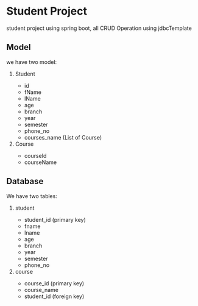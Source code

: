 <h1>Student Project</h1>
<p>student project using spring boot, all CRUD Operation using jdbcTemplate</p>


<h2>Model</h2>
<p>we have two model:</p>
<ol>
<li>Student</li>
<ul>
<li>id</li>
<li>fName</li>
<li>lName</li>
<li>age</li>
<li>branch</li>
<li>year</li>
<li>semester</li>
<li>phone_no</li>
<li>courses_name (List of Course)</li>
</ul>

<li>Course</li>
<ul>
<li>courseId</li>
<li>courseName</li>
</ul>
</ol>

<h2>Database</h2>
<p>We have two tables:</p>
<ol>
<li>student</li>
<ul>
<li>student_id (primary key)
<li>fname</li>
<li>lname</li>
<li>age</li>
<li>branch</li>
<li>year</li>
<li>semester</li>
<li>phone_no</li>
</ul>
<li>course</li>
<ul>
<li>course_id (primary key)</li>
<li>course_name</li>
<li>student_id (foreign key)</li>
</ul>
</ol>